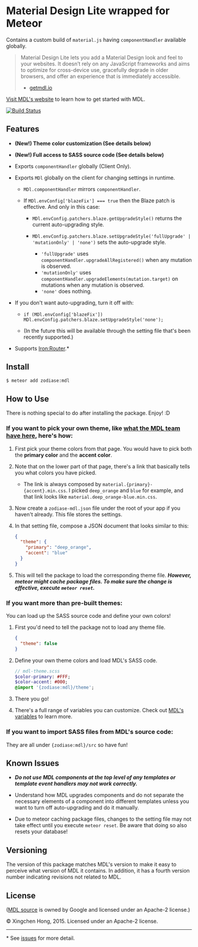 Material Design Lite wrapped for Meteor
==============================================================================
Contains a custom build of `material.js` having `componentHandler` available globally.

> Material Design Lite lets you add a Material Design look and feel to your websites. It doesn’t rely on any JavaScript frameworks and aims to optimize for cross-device use, gracefully degrade in older browsers, and offer an experience that is immediately accessible.
> - [getmdl.io](http://www.getmdl.io/index.html)

[Visit MDL's website](http://www.getmdl.io/started/index.html) to learn how to get started with MDL.

[![Build Status](https://travis-ci.org/Zodiase/meteor-mdl.svg?branch=master)](https://travis-ci.org/Zodiase/meteor-mdl)

Features
------------------------------------------------------------------------------

* **(New!) Theme color customization (See details below)**

* **(New!) Full access to SASS source code (See details below)**

* Exports `componentHandler` globally (Client Only).

* Exports `MDl` globally on the client for changing settings in runtime.

    * `MDl.componentHandler` mirrors `componentHandler`.

    * If `MDl.envConfig['blazeFix'] === true` then the Blaze patch is effective. And only in this case:

        * `MDl.envConfig.patchers.blaze.getUpgradeStyle()` returns the current auto-upgrading style.

        * `MDl.envConfig.patchers.blaze.setUpgradeStyle('fullUpgrade' | 'mutationOnly' | 'none')` sets the auto-upgrade style.

            * `'fullUpgrade'` uses `componentHandler.upgradeAllRegistered()` when any mutation is observed.
            * `'mutationOnly'` uses `componentHandler.upgradeElements(mutation.target)` on mutations when any mutation is observed.
            * `'none'` does nothing.

* If you don't want auto-upgrading, turn it off with:

    * `if (MDl.envConfig['blazeFix']) MDl.envConfig.patchers.blaze.setUpgradeStyle('none');`

    * (In the future this will be available through the setting file that's been recently supported.)

* Supports [Iron:Router](https://github.com/iron-meteor/iron-router).*

Install
------------------------------------------------------------------------------
```Bash
$ meteor add zodiase:mdl
```

How to Use
------------------------------------------------------------------------------
There is nothing special to do after installing the package. Enjoy! :D

### If you want to pick your own theme, like [what the MDL team have here](http://www.getmdl.io/customize/index.html), here's how:

1. First pick your theme colors from that page. You would have to pick both the **primary color** and the **accent color**.

2. Note that on the lower part of that page, there's a link that basically tells you what colors you have picked.

    * The link is always composed by `material.{primary}-{accent}.min.css`. I picked `deep_orange` and `blue` for example, and that link looks like `material.deep_orange-blue.min.css`.

3. Now create a `zodiase-mdl.json` file under the root of your app if you haven't already. This file stores the settings.

4. In that setting file, compose a JSON document that looks similar to this:

    ```JSON
    {
      "theme": {
        "primary": "deep_orange",
        "accent": "blue"
      }
    }
    ```

5. This will tell the package to load the corresponding theme file. ***However, meteor might cache package files. To make sure the change is effective, execute `meteor reset`.***

### If you want more than pre-built themes:

You can load up the SASS source code and define your own colors!

1. First you'd need to tell the package not to load any theme file.

    ```JSON
    {
      "theme": false
    }
    ```

2. Define your own theme colors and load MDL's SASS code.

    ```SASS
    // mdl-theme.scss
    $color-primary: #FFF;
    $color-accent: #000;
    @import '{zodiase:mdl}/theme';
    ```

3. There you go!

4. There's a full range of variables you can customize. Check out [MDL's variables](https://github.com/google/material-design-lite/blob/master/src/_variables.scss) to learn more.

### If you want to import SASS files from MDL's source code:

They are all under `{zodiase:mdl}/src` so have fun!

Known Issues
------------------------------------------------------------------------------

* ***Do not use MDL components at the top level of any templates or template event handlers may not work correctly.***

* Understand how MDL upgrades components and do not separate the necessary elements of a component into different templates unless you want to turn off auto-upgrading and do it manually.

* Due to meteor caching package files, changes to the setting file may not take effect until you execute `meteor reset`. Be aware that doing so also resets your database!

Versioning
------------------------------------------------------------------------------
The version of this package matches MDL's version to make it easy to perceive what version of MDL it contains.
In addition, it has a fourth version number indicating revisions not related to MDL.

License
------------------------------------------------------------------------------
([MDL source](https://github.com/google/material-design-lite) is owned by Google and licensed under an Apache-2 license.)

© Xingchen Hong, 2015. Licensed under an Apache-2 license.


------------------------------------------------------------------------------
\* See [issues](https://github.com/Zodiase/meteor-mdl/issues) for more detail.
